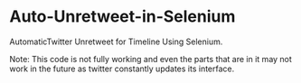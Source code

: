 # Auto-Unretweet-in-Selenium
AutomaticTwitter Unretweet for Timeline Using Selenium.

Note: This code is not fully working and even the parts that are in it may not work in the future as twitter constantly updates its interface. 
